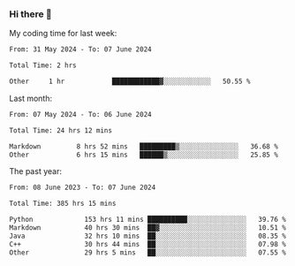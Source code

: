 ### Hi there 👋

My coding time for last week:

<!--START_SECTION:week-->

```txt
From: 31 May 2024 - To: 07 June 2024

Total Time: 2 hrs

Other     1 hr            ████████████▓░░░░░░░░░░░░   50.55 %
```

<!--END_SECTION:week-->

Last month:

<!--START_SECTION:month-->

```txt
From: 07 May 2024 - To: 06 June 2024

Total Time: 24 hrs 12 mins

Markdown         8 hrs 52 mins   █████████▒░░░░░░░░░░░░░░░   36.68 %
Other            6 hrs 15 mins   ██████▒░░░░░░░░░░░░░░░░░░   25.85 %
```

<!--END_SECTION:month-->

The past year:

<!--START_SECTION:year-->

```txt
From: 08 June 2023 - To: 07 June 2024

Total Time: 385 hrs 15 mins

Python             153 hrs 11 mins ██████████░░░░░░░░░░░░░░░   39.76 %
Markdown           40 hrs 30 mins  ██▓░░░░░░░░░░░░░░░░░░░░░░   10.51 %
Java               32 hrs 10 mins  ██░░░░░░░░░░░░░░░░░░░░░░░   08.35 %
C++                30 hrs 44 mins  ██░░░░░░░░░░░░░░░░░░░░░░░   07.98 %
Other              29 hrs 5 mins   ██░░░░░░░░░░░░░░░░░░░░░░░   07.55 %
```

<!--END_SECTION:year-->
